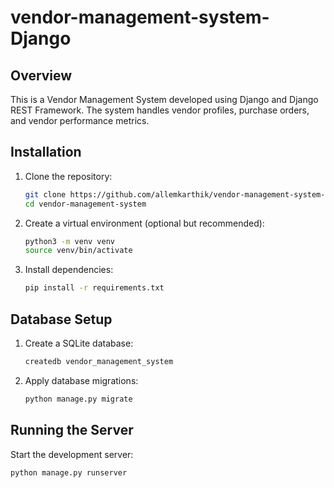 # vendor-management-system-Django
## Overview
This is a Vendor Management System developed using Django and Django REST Framework. The system handles vendor profiles, purchase orders, and vendor performance metrics.

## Installation
1. Clone the repository:
    ```bash
    git clone https://github.com/allemkarthik/vendor-management-system-Django.git
    cd vendor-management-system
    ```

2. Create a virtual environment (optional but recommended):
    ```bash
    python3 -m venv venv
    source venv/bin/activate
    ```

3. Install dependencies:
    ```bash
    pip install -r requirements.txt
    ```

## Database Setup
1. Create a SQLite database:
    ```bash
    createdb vendor_management_system
    ```

2. Apply database migrations:
    ```bash
    python manage.py migrate
    ```

## Running the Server
Start the development server:
```bash
python manage.py runserver
